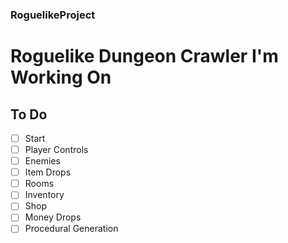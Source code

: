 ### RoguelikeProject
# Roguelike Dungeon Crawler I'm Working On

## To Do

- [ ] Start
- [ ] Player Controls
- [ ] Enemies
- [ ] Item Drops
- [ ] Rooms
- [ ] Inventory
- [ ] Shop
- [ ] Money Drops
- [ ] Procedural Generation
